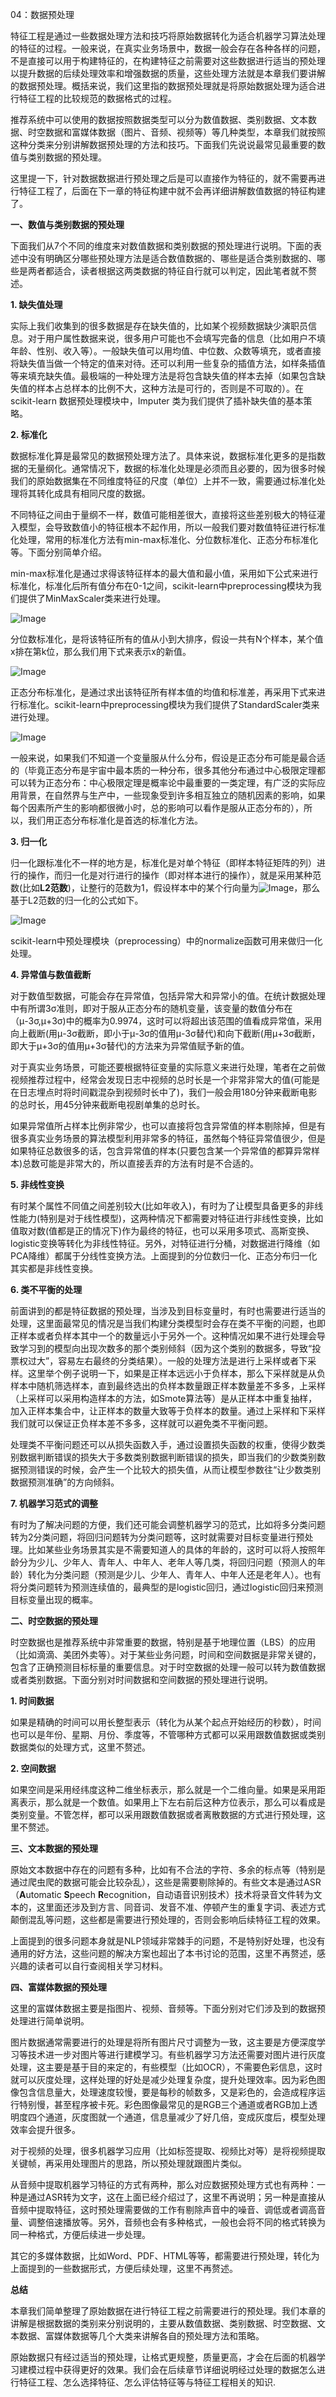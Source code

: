 04：数据预处理

特征工程是通过一些数据处理方法和技巧将原始数据转化为适合机器学习算法处理的特征的过程。一般来说，在真实业务场景中，数据一般会存在各种各样的问题，不是直接可以用于构建特征的，在构建特征之前需要对这些数据进行适当的预处理以提升数据的后续处理效率和增强数据的质量，这些处理方法就是本章我们要讲解的数据预处理。概括来说，我们这里指的数据预处理就是将原始数据处理为适合进行特征工程的比较规范的数据格式的过程。

推荐系统中可以使用的数据按照数据类型可以分为数值数据、类别数据、文本数据、时空数据和富媒体数据（图片、音频、视频等）等几种类型，本章我们就按照这种分类来分别讲解数据预处理的方法和技巧。下面我们先说说最常见最重要的数值与类别数据的预处理。 

这里提一下，针对数据数据进行预处理之后是可以直接作为特征的，就不需要再进行特征工程了，后面在下一章的特征构建中就不会再详细讲解数值数据的特征构建了。

**一、数值与类别数据的预处理**

下面我们从7个不同的维度来对数值数据和类别数据的预处理进行说明。下面的表述中没有明确区分哪些预处理方法是适合数值数据的、哪些是适合类别数据的、哪些是两者都适合，读者根据这两类数据的特征自行就可以判定，因此笔者就不赘述。

**1. 缺失值处理**

实际上我们收集到的很多数据是存在缺失值的，比如某个视频数据缺少演职员信息。对于用户属性数据来说，很多用户可能也不会填写完备的信息（比如用户不填年龄、性别、收入等）。一般缺失值可以用均值、中位数、众数等填充，或者直接将缺失值当做一个特定的值来对待。还可以利用一些复杂的插值方法，如样条插值等来填充缺失值。最极端的一种处理方法是将包含缺失值的样本去掉（如果包含缺失值的样本占总样本的比例不大，这种方法是可行的，否则是不可取的）。在 scikit-learn 数据预处理模块中，Imputer 类为我们提供了插补缺失值的基本策略。

**2. 标准化**

数据标准化算是最常见的数据预处理方法了。具体来说，数据标准化更多的是指数据的无量纲化。通常情况下，数据的标准化处理是必须而且必要的，因为很多时候我们的原始数据集在不同维度特征的尺度（单位）上并不一致，需要通过标准化处理将其转化成具有相同尺度的数据。

不同特征之间由于量纲不一样，数值可能相差很大，直接将这些差别极大的特征灌入模型，会导致数值小的特征根本不起作用，所以一般我们要对数值特征进行标准化处理，常用的标准化方法有min-max标准化、分位数标准化、正态分布标准化等。下面分别简单介绍。

min-max标准化是通过求得该特征样本的最大值和最小值，采用如下公式来进行标准化，标准化后所有值分布在0-1之间，scikit-learn中preprocessing模块为我们提供了MinMaxScaler类来进行处理。

![Image](https://mmbiz.qpic.cn/sz_mmbiz_png/aD40Sib0kia7icVWwSSrq5IMrGzZGgSQvIgmoRIKzBnQknapPYIWpx57MGe3RyCFIt8I7msDUYEGBqYttlss4GDyQ/640?wx_fmt=png&wxfrom=5&wx_lazy=1&wx_co=1)

分位数标准化，是将该特征所有的值从小到大排序，假设一共有N个样本，某个值x排在第k位，那么我们用下式来表示x的新值。

![Image](https://mmbiz.qpic.cn/sz_mmbiz_png/aD40Sib0kia7icVWwSSrq5IMrGzZGgSQvIgSia2srXYwyTgf7xiacPo3Ka8xQRDicLiaKia8V3ExSHic2VOEAwoicoE4yubg/640?wx_fmt=png&wxfrom=5&wx_lazy=1&wx_co=1)

正态分布标准化，是通过求出该特征所有样本值的均值和标准差，再采用下式来进行标准化。scikit-learn中preprocessing模块为我们提供了StandardScaler类来进行处理。

![Image](https://mmbiz.qpic.cn/sz_mmbiz_png/aD40Sib0kia7icVWwSSrq5IMrGzZGgSQvIgZ2SEoHTG2fKUiaF3PEYPoFQo4nTd1OYnFEiaMTRls96LuWqTus8yOeRw/640?wx_fmt=png&wxfrom=5&wx_lazy=1&wx_co=1)

一般来说，如果我们不知道一个变量服从什么分布，假设是正态分布可能是最合适的（毕竟正态分布是宇宙中最本质的一种分布，很多其他分布通过中心极限定理都可以转为正态分布：中心极限定理是概率论中最重要的一类定理，有广泛的实际应用背景，在自然界与生产中，一些现象受到许多相互独立的随机因素的影响，如果每个因素所产生的影响都很微小时，总的影响可以看作是服从正态分布的），所以，我们用正态分布标准化是首选的标准化方法。

**3. 归一化**

归一化跟标准化不一样的地方是，标准化是对单个特征（即样本特征矩阵的列）进行的操作，而归一化是对行进行的操作（即对样本进行的操作），就是采用某种范数(比如**L2范数**)，让整行的范数为1，假设样本中的某个行向量为![Image](https://mmbiz.qpic.cn/sz_mmbiz_png/aD40Sib0kia7icVWwSSrq5IMrGzZGgSQvIgL2QPKibuFS0QUwsFf8x9cfX5YsVtCVT7vPkK2ty4oK6nSdawvglWEhA/640?wx_fmt=png&wxfrom=5&wx_lazy=1&wx_co=1)，那么基于L2范数的归一化的公式如下。

![Image](https://mmbiz.qpic.cn/sz_mmbiz_png/aD40Sib0kia7icVWwSSrq5IMrGzZGgSQvIgSXQ1xSztWzBp39zcOYqN6XyHy5XyeGdgMtdjLLJtn7okYFxKCeBxAw/640?wx_fmt=png&wxfrom=5&wx_lazy=1&wx_co=1) 

scikit-learn中预处理模块（preprocessing）中的normalize函数可用来做归一化处理。

**4. 异常值与数值截断**

对于数值型数据，可能会存在异常值，包括异常大和异常小的值。在统计数据处理中有所谓3σ准则，即对于服从正态分布的随机变量，该变量的数值分布在（μ-3σ,μ+3σ)中的概率为0.9974，这时可以将超出该范围的值看成异常值，采用向上截断(用μ-3σ截断，即小于μ-3σ的值用μ-3σ替代)和向下截断(用μ+3σ截断，即大于μ+3σ的值用μ+3σ替代)的方法来为异常值赋予新的值。

对于真实业务场景，可能还要根据特征变量的实际意义来进行处理，笔者在之前做视频推荐过程中，经常会发现日志中视频的总时长是一个非常非常大的值(可能是在日志埋点时将时间戳混杂到视频时长中了)，我们一般会用180分钟来截断电影的总时长，用45分钟来截断电视剧单集的总时长。 

如果异常值所占样本比例非常少，也可以直接将包含异常值的样本剔除掉，但是有很多真实业务场景的算法模型利用非常多的特征，虽然每个特征异常值很少，但是如果特征总数很多的话，包含异常值的样本(只要包含某一个异常值的都算异常样本)总数可能是非常大的，所以直接丢弃的方法有时是不合适的。

**5. 非线性变换**

有时某个属性不同值之间差别较大(比如年收入)，有时为了让模型具备更多的非线性能力(特别是对于线性模型)，这两种情况下都需要对特征进行非线性变换，比如值取对数(值都是正的情况下)作为最终的特征，也可以采用多项式、高斯变换、logistic变换等转化为非线性特征。另外，对特征进行分桶，对数据进行降维（如PCA降维）都属于分线性变换方法。上面提到的分位数归一化、正态分布归一化其实都是非线性变换。

 **6. 类不平衡的处理**

前面讲到的都是特征数据的预处理，当涉及到目标变量时，有时也需要进行适当的处理，这里面最常见的情况是当我们构建分类模型时会存在类不平衡的问题，也即正样本或者负样本其中一个的数量远小于另外一个。这种情况如果不进行处理会导致学习到的模型向出现次数多的那个类别倾斜（因为这个类别的数据多，导致“投票权过大”，容易左右最终的分类结果）。一般的处理方法是进行上采样或者下采样。这里举个例子说明一下，如果是正样本远远小于负样本，那么下采样就是从负样本中随机筛选样本，直到最终选出的负样本数量跟正样本数量差不多多，上采样（上采样可以采用构造样本的方法，如Smote算法等）是从正样本中重复抽样，加入正样本集合中，让正样本的数量大致等于负样本的数量。通过上采样和下采样我们就可以保证正负样本差不多多，这样就可以避免类不平衡问题。 

处理类不平衡问题还可以从损失函数入手，通过设置损失函数的权重，使得少数类别数据判断错误的损失大于多数类别数据判断错误的损失，即当我们的少数类别数据预测错误的时候，会产生一个比较大的损失值，从而让模型参数往“让少数类别数据预测准确”的方向倾斜。

**7. 机器学习范式的调整**

有时为了解决问题的方便，我们还可能会调整机器学习的范式，比如将多分类问题转为2分类问题，将回归问题转为分类问题等，这时就需要对目标变量进行预处理。比如某些业务场景其实是不需要知道人的具体的年龄的，这时可以将人按照年龄分为少儿、少年人、青年人、中年人、老年人等几类，将回归问题（预测人的年龄）转化为分类问题（预测是少儿、少年人、青年人、中年人还是老年人）。也有将分类问题转为预测连续值的，最典型的是logistic回归，通过logistic回归来预测目标变量出现的概率。

**二、时空数据的预处理**

时空数据也是推荐系统中非常重要的数据，特别是基于地理位置（LBS）的应用（比如滴滴、美团外卖等）。对于某些业务问题，时间和空间数据是非常关键的，包含了正确预测目标标量的重要信息。对于时空数据的处理一般可以转为数值数据或者类别数据。下面分别对时间数据和空间数据的预处理进行说明。

**1. 时间数据**

如果是精确的时间可以用长整型表示（转化为从某个起点开始经历的秒数），时间也可以是年份、星期、月份、季度等，不管哪种方式都可以采用跟数值数据或类别数据类似的处理方式，这里不赘述。 

**2. 空间数据**

如果空间是采用经纬度这种二维坐标表示，那么就是一个二维向量。如果是采用距离表示，那么就是一个数值。如果用上下左右前后这种方位表示，那么可以看成是类别变量。不管怎样，都可以采用跟数值数据或者离散数据的方式进行预处理，这里不赘述。

**三、文本数据的预处理**

原始文本数据中存在的问题有多种，比如有不合法的字符、多余的标点等（特别是通过爬虫爬的数据可能会比较杂乱），这些是需要剔除掉的。有些文本是通过ASR（**A**utomatic **S**peech **R**ecognition，自动语音识别技术）技术将录音文件转为文本的，这里面还涉及到方言、同音词、发音不准、停顿产生的重复字词、表述方式颠倒混乱等问题，这些都是需要进行预处理的，否则会影响后续特征工程的效果。

上面提到的很多问题本身就是NLP领域非常棘手的问题，不是特别好处理，也没有通用的好方法，这些问题的解决方案也超出了本书讨论的范围，这里不再赘述，感兴趣的读者可以自行查阅相关学习材料。

**四、富媒体数据的预处理**

这里的富媒体数据主要是指图片、视频、音频等。下面分别对它们涉及到的数据预处理进行简单说明。

图片数据通常需要进行的处理是将所有图片尺寸调整为一致，这主要是方便深度学习等技术进一步对图片等进行建模学习。有些机器学习方法还需要对图片进行灰度处理，这主要是基于目的来定的，有些模型（比如OCR），不需要色彩信息，这时就可以灰度处理，这样处理的好处是减少处理复杂度，提升处理效率。因为彩色图像包含信息量大，处理速度较慢，要是每秒的帧数多，又是彩色的，会造成程序运行特别慢，甚至程序被卡死。彩色图像最常见的是RGB三个通道或者RGB加上透明度四个通道，灰度图就一个通道，信息量减少了好几倍，变成灰度后，模型处理效率会提升很多。

对于视频的处理，很多机器学习应用（比如标签提取、视频比对等）是将视频提取关键帧，再采用处理图片的思路，所以预处理就跟图片类似。

从音频中提取机器学习特征的方式有两种，那么对应数据预处理方式也有两种：一种是通过ASR转为文字，这在上面已经介绍过了，这里不再说明；另一种是直接从音频中提取特征，这时预处理需要做的工作有剔除声音中的噪音、调低或者调高音量、调整倍速播放等。另外，音频也会有多种格式，一般也会将不同的格式转换为同一种格式，方便后续进一步处理。

 其它的多媒体数据，比如Word、PDF、HTML等等，都需要进行预处理，转化为上面提到的一些数据形式，方便后续处理，这里不再赘述。

**总结**

本章我们简单整理了原始数据在进行特征工程之前需要进行的预处理。我们本章的讲解是根据数据的类别来分别说明的，主要从数值数据、类别数据、时空数据、文本数据、富媒体数据等几个大类来讲解各自的预处理方法和策略。

原始数据只有经过适当的预处理，让格式更规整，质量更高，才会在后面的机器学习建模过程中获得更好的效果。我们会在后续章节详细说明经过处理的数据怎么进行特征工程、怎么选择特征、怎么评估特征等与特征工程相关的知识.